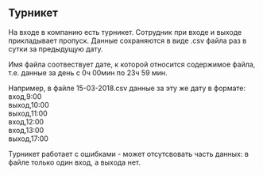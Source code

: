 ## Турникет

На входе в компанию есть турникет.
Сотрудник при входе и выходе прикладывает пропуск.
Данные сохраняются в виде .csv файла раз в сутки за предыдущую дату.

Имя файла соотвествует дате, к которой относится содержимое файла,
т.е. данные за день с 0ч 00мин по 23ч 59 мин.

Например, в файле 15-03-2018.csv данные за эту же дату в формате:  
вход,9:00  
выход,10:00  
выход,11:00  
вход,12:00  
вход,13:00  
выход,17:00  

Турникет работает с ошибками - может отсутсвовать часть данных: в файле
только один вход, а выхода нет.